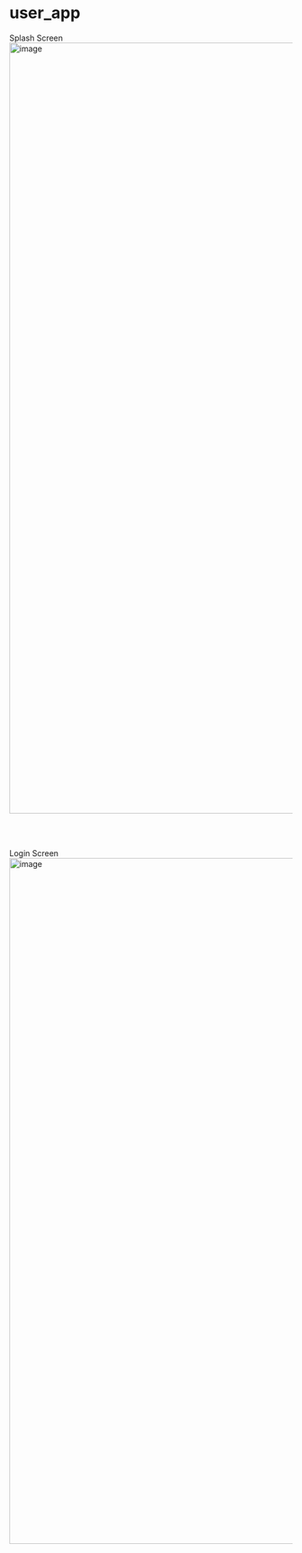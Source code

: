 # user_app

Splash Screen
<img width="1370" alt="image" src="https://github.com/Anonymousgaurav/flutter_web_ecommerce_user_app/assets/26230006/d3d39292-1271-42d5-b8e2-47e311220768">


<BR>
<BR>

Login Screen
<img width="1219" alt="image" src="https://github.com/Anonymousgaurav/flutter_web_ecommerce_user_app/assets/26230006/bd714150-b27f-4738-b7d0-cb8baf52f920">
